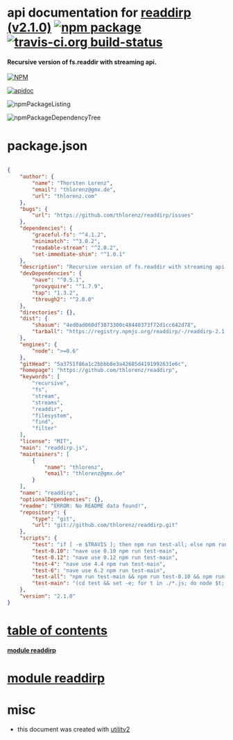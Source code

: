# api documentation for  [readdirp (v2.1.0)](https://github.com/thlorenz/readdirp)  [![npm package](https://img.shields.io/npm/v/npmdoc-readdirp.svg?style=flat-square)](https://www.npmjs.org/package/npmdoc-readdirp) [![travis-ci.org build-status](https://api.travis-ci.org/npmdoc/node-npmdoc-readdirp.svg)](https://travis-ci.org/npmdoc/node-npmdoc-readdirp)
#### Recursive version of fs.readdir with streaming api.

[![NPM](https://nodei.co/npm/readdirp.png?downloads=true)](https://www.npmjs.com/package/readdirp)

[![apidoc](https://npmdoc.github.io/node-npmdoc-readdirp/build/screenCapture.buildApidoc.browser.%252Fhome%252Ftravis%252Fbuild%252Fnpmdoc%252Fnode-npmdoc-readdirp%252Ftmp%252Fbuild%252Fapidoc.html.png)](https://npmdoc.github.io/node-npmdoc-readdirp/build/apidoc.html)

![npmPackageListing](https://npmdoc.github.io/node-npmdoc-readdirp/build/screenCapture.npmPackageListing.svg)

![npmPackageDependencyTree](https://npmdoc.github.io/node-npmdoc-readdirp/build/screenCapture.npmPackageDependencyTree.svg)



# package.json

```json

{
    "author": {
        "name": "Thorsten Lorenz",
        "email": "thlorenz@gmx.de",
        "url": "thlorenz.com"
    },
    "bugs": {
        "url": "https://github.com/thlorenz/readdirp/issues"
    },
    "dependencies": {
        "graceful-fs": "^4.1.2",
        "minimatch": "^3.0.2",
        "readable-stream": "^2.0.2",
        "set-immediate-shim": "^1.0.1"
    },
    "description": "Recursive version of fs.readdir with streaming api.",
    "devDependencies": {
        "nave": "^0.5.1",
        "proxyquire": "^1.7.9",
        "tap": "1.3.2",
        "through2": "^2.0.0"
    },
    "directories": {},
    "dist": {
        "shasum": "4ed0ad060df3073300c48440373f72d1cc642d78",
        "tarball": "https://registry.npmjs.org/readdirp/-/readdirp-2.1.0.tgz"
    },
    "engines": {
        "node": ">=0.6"
    },
    "gitHead": "5a3751f86a1c2bbbb8e3a42685d4191992631e6c",
    "homepage": "https://github.com/thlorenz/readdirp",
    "keywords": [
        "recursive",
        "fs",
        "stream",
        "streams",
        "readdir",
        "filesystem",
        "find",
        "filter"
    ],
    "license": "MIT",
    "main": "readdirp.js",
    "maintainers": [
        {
            "name": "thlorenz",
            "email": "thlorenz@gmx.de"
        }
    ],
    "name": "readdirp",
    "optionalDependencies": {},
    "readme": "ERROR: No README data found!",
    "repository": {
        "type": "git",
        "url": "git://github.com/thlorenz/readdirp.git"
    },
    "scripts": {
        "test": "if [ -e $TRAVIS ]; then npm run test-all; else npm run test-main; fi",
        "test-0.10": "nave use 0.10 npm run test-main",
        "test-0.12": "nave use 0.12 npm run test-main",
        "test-4": "nave use 4.4 npm run test-main",
        "test-6": "nave use 6.2 npm run test-main",
        "test-all": "npm run test-main && npm run test-0.10 && npm run test-0.12 && npm run test-4 && npm run test-6",
        "test-main": "(cd test && set -e; for t in ./*.js; do node $t; done)"
    },
    "version": "2.1.0"
}
```



# <a name="apidoc.tableOfContents"></a>[table of contents](#apidoc.tableOfContents)

#### [module readdirp](#apidoc.module.readdirp)



# <a name="apidoc.module.readdirp"></a>[module readdirp](#apidoc.module.readdirp)



# misc
- this document was created with [utility2](https://github.com/kaizhu256/node-utility2)
